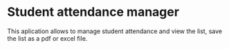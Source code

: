 # Student attendance manager
This aplication allows to manage student attendance and view the list, save the list as a pdf or excel file.